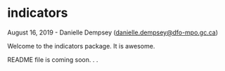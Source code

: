 # indicators

August 16, 2019 - Danielle Dempsey (danielle.dempsey@dfo-mpo.gc.ca)

Welcome to the indicators package. It is awesome.

README file is coming soon. . .